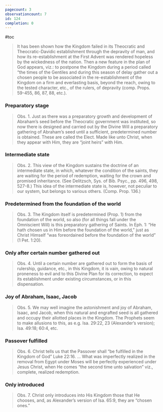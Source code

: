 ```yaml
---
pagecount: 3
observationcount: 7
id: 124
completion: 0
---
```

#toc

>It has been shown how the Kingdom failed in its Theocratic and Theocratic-Davidic establishment through the depravity of man, and how its re-establishment at the First Advent was rendered hopeless by the wickedness of the nation. Then a new feature in the plan of God appears, viz.: to postpone the Kingdom during a period called “the times of the Gentiles and during this season of delay gather out a chosen people to be associated in the re-establishment of the Kingdom on a firm and everlasting basis, beyond the reach, owing to the tested character, etc., of the rulers, of depravity (comp. Props. 59-455, 86, 87, 88, etc.).     
### Preparatory stage
>Obs. 1. Just as there was a preparatory growth and development of Abraham’s seed before the Theocratic government was instituted, so now there is designed and carried out by the Divine Will a preparatory gathering of Abraham’s seed until a sufficient, predetermined number is obtained. These are called the Elect. Made like unto Christ, when they appear with Him, they are “joint heirs” with Him.
### Intermediate state
>Obs. 2. This view of the Kingdom sustains the doctrine of an intermediate state, in which, whatever the condition of the saints, they are waiting for the period of redemption, waiting for the crown and promised inheritance. (See Delitzsch, Sys. of Bib. Psyc., pp. 496, 498, 527-8.) This idea of the intermediate state is, however, not peculiar to our system, but belongs to various others. (Comp. Prop. 136.)
### Predetermined from the foundation of the world
>Obs. 3. The Kingdom itself is predetermined (Prop. 1) from the foundation of the world, so also (for all things fall under the Omniscient Will) is this preparatory gathering of Saints. In Eph. 1: “He hath chosen us in Him before the foundation of the world,” just as Christ Himself “was foreordained before the foundation of the world” (1 Pet. 1:20).
### Only after certain number gathered out
>Obs. 4. Until a certain number are gathered out to form the basis of rulership, guidance, etc., in this Kingdom, it is vain, owing to natural proneness to evil and to this Divine Plan for its correction, to expect its establishment under existing circumstances, or in this dispensation.
### Joy of Abraham, Isaac, Jacob
>Obs. 5. We may well imagine the astonishment and joy of Abraham, Isaac, and Jacob, when this natural and engrafted seed is all gathered and occupy their allotted places in the Kingdom. The Prophets seem to make allusions to this, as e.g. Isa. 29:22, 23 (Alexander’s version); Isa. 49:18; 60:4, etc.
### Passover fulfilled
>Obs. 6. Christ tells us that the Passover shall “be fulfilled in the Kingdom of God” Luke 22:16.
>...
>What was imperfectly realized in the removal from Egypt under Moses will be perfectly experienced under Jesus Christ, when He comes “the second time unto salvation” viz., complete, realized redemption.
### Only introduced
>Obs. 7. Christ only introduces into His Kingdom those that He chooses, and, as Alexander’s version of Isa. 65:9, they are “chosen ones.”